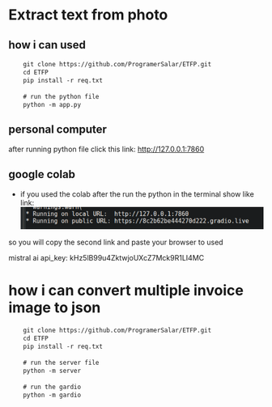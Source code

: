 # Extract text from photo 


## how i can used 
```
    git clone https://github.com/ProgramerSalar/ETFP.git
    cd ETFP
    pip install -r req.txt

    # run the python file
    python -m app.py
```

## personal computer
after running python file click this link: http://127.0.0.1:7860

## google colab 
- if you used the colab after the run the python 
in the terminal show like link:
![alt text](<temp/Screenshot from 2025-09-14 15-46-30.png>)

so you will copy the second link and paste your browser to used



mistral ai api_key: kHz5lB99u4ZktwjoUXcZ7Mck9R1LI4MC



# how i can convert multiple invoice image to json 

```
    git clone https://github.com/ProgramerSalar/ETFP.git
    cd ETFP
    pip install -r req.txt

    # run the server file 
    python -m server 

    # run the gardio 
    python -m gardio
```
